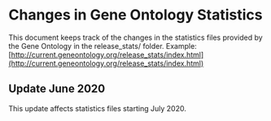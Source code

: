 # Changes in Gene Ontology Statistics

This document keeps track of the changes in the statistics files provided by the Gene Ontology in the release_stats/ folder.
Example: [http://current.geneontology.org/release_stats/index.html](http://current.geneontology.org/release_stats/index.html)

## Update June 2020

This update affects statistics files starting July 2020.

